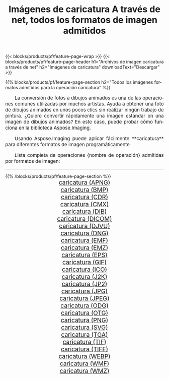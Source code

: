 ﻿---
title: Imágenes de caricatura A través de net, todos los formatos de imagen admitidos 
weight: 3920
url: /es/net/cartoonify 
lang: es
langdirlevel: 2
locales: zh-hans,ja,it,ru,de,es,fr,nl,id,lt,pl,pt,vi,tr,ko,zh-hant,ar,hi,th,sv,cs,uk,he
description: Usando Aspose.Imaging puede fácilmente caricatura imágenes a través de net
---

{{< blocks/products/pf/feature-page-wrap >}}
{{< blocks/products/pf/feature-page-header h1="Archivos de imagen caricatura a través de net" h2="Imágenes de caricatura" downloadText="Descargar" >}}


{{% blocks/products/pf/feature-page-section  h2="Todos los imágenes formatos admitidos para la operación caricatura" %}}
<p align="justify" style="text-indent:2em;font-size:15px;">
La conversión de fotos a dibujos animados es una de las operaciones comunes utilizadas por muchos artistas. Ayuda a obtener una foto de dibujos animados en unos pocos clics sin realizar ningún trabajo de pintura. ¿Quiere convertir rápidamente una imagen estándar en una imagen de dibujos animados? En este caso, puede probar cómo funciona en la biblioteca Aspose.Imaging.
</p>
<p align="justify" style="text-indent:2em;font-size:15px;">
Usando Aspose.Imaging puede aplicar fácilmente **caricatura** para diferentes formatos de imagen programáticamente
</p>
<p align="justify" style="text-indent:2em;font-size:15px;">
Lista completa de operaciones {nombre de operación} admitidas por formatos de imagen:
</p>
<hr/>
{{% /blocks/products/pf/feature-page-section %}}
<div class="container-fluid productfamilypage bg-gray">
    <div class="convertypes bg-gray agp-content section">
        <div class="container">
		<div class="row other-converters" style="gap: 10px;font-size: 19px;text-align:center;">
		    <div class='col-md-2 other-converter remove-lp remove-rp'><a href="/imaging/es/net/cartoonify/apng" style="padding:15px;">caricatura (APNG)</a></div><div class='col-md-2 other-converter remove-lp remove-rp'><a href="/imaging/es/net/cartoonify/bmp" style="padding:15px;">caricatura (BMP)</a></div><div class='col-md-2 other-converter remove-lp remove-rp'><a href="/imaging/es/net/cartoonify/cdr" style="padding:15px;">caricatura (CDR)</a></div><div class='col-md-2 other-converter remove-lp remove-rp'><a href="/imaging/es/net/cartoonify/cmx" style="padding:15px;">caricatura (CMX)</a></div><div class='col-md-2 other-converter remove-lp remove-rp'><a href="/imaging/es/net/cartoonify/dib" style="padding:15px;">caricatura (DIB)</a></div><div class='col-md-2 other-converter remove-lp remove-rp'><a href="/imaging/es/net/cartoonify/dicom" style="padding:15px;">caricatura (DICOM)</a></div><div class='col-md-2 other-converter remove-lp remove-rp'><a href="/imaging/es/net/cartoonify/djvu" style="padding:15px;">caricatura (DJVU)</a></div><div class='col-md-2 other-converter remove-lp remove-rp'><a href="/imaging/es/net/cartoonify/dng" style="padding:15px;">caricatura (DNG)</a></div><div class='col-md-2 other-converter remove-lp remove-rp'><a href="/imaging/es/net/cartoonify/emf" style="padding:15px;">caricatura (EMF)</a></div><div class='col-md-2 other-converter remove-lp remove-rp'><a href="/imaging/es/net/cartoonify/emz" style="padding:15px;">caricatura (EMZ)</a></div><div class='col-md-2 other-converter remove-lp remove-rp'><a href="/imaging/es/net/cartoonify/eps" style="padding:15px;">caricatura (EPS)</a></div><div class='col-md-2 other-converter remove-lp remove-rp'><a href="/imaging/es/net/cartoonify/gif" style="padding:15px;">caricatura (GIF)</a></div><div class='col-md-2 other-converter remove-lp remove-rp'><a href="/imaging/es/net/cartoonify/ico" style="padding:15px;">caricatura (ICO)</a></div><div class='col-md-2 other-converter remove-lp remove-rp'><a href="/imaging/es/net/cartoonify/j2k" style="padding:15px;">caricatura (J2K)</a></div><div class='col-md-2 other-converter remove-lp remove-rp'><a href="/imaging/es/net/cartoonify/jp2" style="padding:15px;">caricatura (JP2)</a></div><div class='col-md-2 other-converter remove-lp remove-rp'><a href="/imaging/es/net/cartoonify/jpg" style="padding:15px;">caricatura (JPG)</a></div><div class='col-md-2 other-converter remove-lp remove-rp'><a href="/imaging/es/net/cartoonify/jpeg" style="padding:15px;">caricatura (JPEG)</a></div><div class='col-md-2 other-converter remove-lp remove-rp'><a href="/imaging/es/net/cartoonify/odg" style="padding:15px;">caricatura (ODG)</a></div><div class='col-md-2 other-converter remove-lp remove-rp'><a href="/imaging/es/net/cartoonify/otg" style="padding:15px;">caricatura (OTG)</a></div><div class='col-md-2 other-converter remove-lp remove-rp'><a href="/imaging/es/net/cartoonify/png" style="padding:15px;">caricatura (PNG)</a></div><div class='col-md-2 other-converter remove-lp remove-rp'><a href="/imaging/es/net/cartoonify/svg" style="padding:15px;">caricatura (SVG)</a></div><div class='col-md-2 other-converter remove-lp remove-rp'><a href="/imaging/es/net/cartoonify/tga" style="padding:15px;">caricatura (TGA)</a></div><div class='col-md-2 other-converter remove-lp remove-rp'><a href="/imaging/es/net/cartoonify/tif" style="padding:15px;">caricatura (TIF)</a></div><div class='col-md-2 other-converter remove-lp remove-rp'><a href="/imaging/es/net/cartoonify/tiff" style="padding:15px;">caricatura (TIFF)</a></div><div class='col-md-2 other-converter remove-lp remove-rp'><a href="/imaging/es/net/cartoonify/webp" style="padding:15px;">caricatura (WEBP)</a></div><div class='col-md-2 other-converter remove-lp remove-rp'><a href="/imaging/es/net/cartoonify/wmf" style="padding:15px;">caricatura (WMF)</a></div><div class='col-md-2 other-converter remove-lp remove-rp'><a href="/imaging/es/net/cartoonify/wmz" style="padding:15px;">caricatura (WMZ)</a></div>
                </div>
        </div>
    </div>
</div>
<br/>
